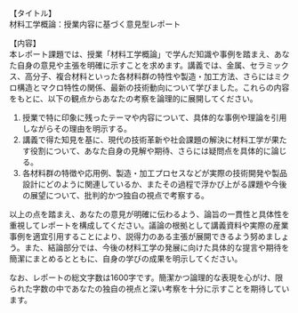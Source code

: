【タイトル】  
材料工学概論：授業内容に基づく意見型レポート

【内容】  
本レポート課題では、授業「材料工学概論」で学んだ知識や事例を踏まえ、あなた自身の意見や主張を明確に示すことを求めます。講義では、金属、セラミックス、高分子、複合材料といった各材料群の特性や製造・加工方法、さらにはミクロ構造とマクロ特性の関係、最新の技術動向について学びました。これらの内容をもとに、以下の観点からあなたの考察を論理的に展開してください。

1. 授業で特に印象に残ったテーマや内容について、具体的な事例や理論を引用しながらその理由を明示する。  
2. 講義で得た知見を基に、現代の技術革新や社会課題の解決に材料工学が果たす役割について、あなた自身の見解や期待、さらには疑問点を具体的に論じる。  
3. 各材料群の特徴や応用例、製造・加工プロセスなどが実際の技術開発や製品設計にどのように関連しているか、またその過程で浮かび上がる課題や今後の展望について、批判的かつ独自の視点で考察する。  

以上の点を踏まえ、あなたの意見が明確に伝わるよう、論旨の一貫性と具体性を重視してレポートを構成してください。議論の根拠として講義資料や実際の産業事例を適宜引用することにより、説得力のある主張が展開できるよう努めましょう。また、結論部分では、今後の材料工学の発展に向けた具体的な提言や期待を簡潔にまとめるとともに、自身の学びの成果を明示してください。

なお、レポートの総文字数は1600字です。簡潔かつ論理的な表現を心がけ、限られた字数の中であなたの独自の視点と深い考察を十分に示すことを期待しています。